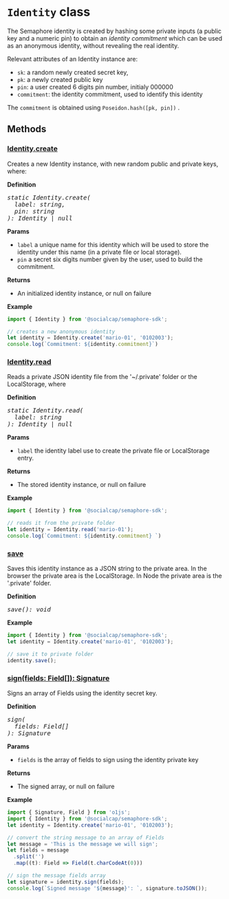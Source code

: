 # `Identity` class

The Semaphore identity is created by hashing some private inputs (a public key 
 and a numeric pin) to obtain an _identity commitment_ which can be used as an 
 anonymous identity, without revealing the real identity.

Relevant attributes of an Identity instance are:

- `sk`: a random newly created secret key, 
- `pk`: a newly created public key 
- `pin`: a user created 6 digits pin number, initialy 000000
- `commitment`: the identity commitment, used to identify this identity  

The `commitment` is obtained using `Poseidon.hash([pk, pin])` .

## Methods

### [Identity.create](../src/identity.ts#L60)

Creates a new Identity instance, with new random public and private keys, where:

**Definition** 
<pre style="font-style: italic">
static Identity.create(
  label: string, 
  pin: string
): Identity | null
</pre>   

**Params**
- `label` a unique name for this identity which will be used to store the 
  identity under this name (in a private file or local storage).
- `pin` a secret six digits number given by the user, used to build the commitment.

**Returns**
- An initialized identity instance, or null on failure

**Example**
~~~typescript
import { Identity }	from '@socialcap/semaphore-sdk';

// creates a new anonymous identity
let identity = Identity.create('mario-01', '0102003');
console.log(`Commitment: ${identity.commitment}`)
~~~

### [Identity.read](../src/identity.ts#L83)

Reads a private JSON identity file from the '~/.private' folder or the LocalStorage, where

**Definition** 
<pre style="font-style: italic">
static Identity.read(
  label: string
): Identity | null
</pre>   

**Params**
- `label` the identity label use to create the private file or LocalStorage entry.

**Returns**
- The stored identity instance, or null on failure

**Example**
~~~typescript
import { Identity }	from '@socialcap/semaphore-sdk';

// reads it from the private folder
let identity = Identity.read('mario-01');
console.log(`Commitment: ${identity.commitment} `)
~~~

### [save](../src/identity.ts#L88)

Saves this identity instance as a JSON string to the private area. In the 
browser the private area is the LocalStorage. In Node the private area is 
the '.private' folder.

**Definition**
<pre style="font-style: italic">
save(): void
</pre>   

**Example**
~~~typescript
import { Identity }	from '@socialcap/semaphore-sdk';
let identity = Identity.create('mario-01', '0102003');

// save it to private folder
identity.save();
~~~

### [sign(fields: Field[]): Signature](../src/identity.ts#L92)

Signs an array of Fields using the identity secret key.

**Definition**
<pre style="font-style: italic">
sign(
  fields: Field[]
): Signature
</pre>   

**Params**
- `fields` is the array of fields to sign using the identity private key

**Returns**
- The signed array, or null on failure

**Example**
~~~typescript
import { Signature, Field } from 'o1js';
import { Identity }	from '@socialcap/semaphore-sdk';
let identity = Identity.create('mario-01', '0102003');

// convert the string message to an array of Fields
let message = 'This is the message we will sign';
let fields = message
  .split('')
  .map((t): Field => Field(t.charCodeAt(0)))

// sign the message fields array
let signature = identity.sign(fields);
console.log(`Signed message '${message}': `, signature.toJSON());
~~~

